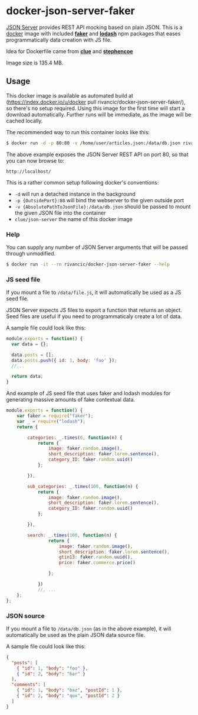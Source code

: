# docker-json-server-faker

[JSON Server](https://github.com/typicode/json-server) provides REST API mocking based on plain JSON.
This is a [docker](https://www.docker.io) image with included **[faker](https://www.npmjs.com/package/Faker)** and 
**[lodash](https://www.npmjs.com/package/lodash)** npm packages that eases programmatically data creation with JS file.

Idea for Dockerfile came from **[clue](https://github.com/clue/docker-json-server)** and  **[stephencoe](https://github.com/stephencoe/docker-json-server)**

Image size is 135.4 MB.

## Usage

This docker image is available as automated build at (https://index.docker.io/u/docker pull rivancic/docker-json-server-faker/), so there's no setup required.
Using this image for the first time will start a download automatically.
Further runs will be immediate, as the image will be cached locally.

The recommended way to run this container looks like this:

```bash
$ docker run -d -p 80:80 -v /home/user/articles.json:/data/db.json rivancic/docker-json-server-faker
```

The above example exposes the JSON Server REST API on port 80, so that you can now browse to:

```
http://localhost/
```

This is a rather common setup following docker's conventions:

* `-d` will run a detached instance in the background
* `-p {OutsidePort}:80` will bind the webserver to the given outside port
* `-v {AbsolutePathToJsonFile}:/data/db.json` should be passed to mount the given JSON file into the container
* `clue/json-server` the name of this docker image

### Help

You can supply any number of JSON Server arguments that will be passed through unmodified.

```bash
$ docker run -it --rm rivancic/docker-json-server-faker --help
```

### JS seed file

If you mount a file to `/data/file.js`,
it will automatically be used as a JS seed file.

JSON Server expects JS files to export a function that returns an object.
Seed files are useful if you need to programmaticaly create a lot of data.

A sample file could look like this:

```javascript
module.exports = function() {
  var data = {};

  data.posts = [];
  data.posts.push({ id: 1, body: 'foo' });
  //...

  return data;
}
```

And example of JS seed file that uses faker and lodash modules for generating massive amounts of fake contextual data.

```javascript
module.exports = function() {
    var faker = require("faker");
    var _ = require("lodash");
    return {

        categories: _.times(6, function(n) {
            return {
                image: faker.random.image(),
                short_description: faker.lorem.sentence(),
                category_ID: faker.random.uuid()
            };

        }),

        sub_categories: _.times(100, function(n) {
            return {
                image: faker.random.image(),
                short_description: faker.lorem.sentence(),
                category_ID: faker.random.uuid()
            };

        }),

        search: _.times(100, function(n) {
                return {
                    image: faker.random.image(),
                    short_description: faker.lorem.sentence(),
                    gtin13: faker.random.uuid(),
                    price: faker.commerce.price()

                };

            })
            //, ...
    };
};
```

### JSON source

If you mount a file to `/data/db.json` (as in the above example),
it will automatically be used as the plain JSON data source file.

A sample file could look like this:

```json
{
  "posts": [
    { "id": 1, "body": "foo" },
    { "id": 2, "body": "bar" }
  ],
  "comments": [
    { "id": 1, "body": "baz", "postId": 1 },
    { "id": 2, "body": "qux", "postId": 2 }
  ]
}
```



